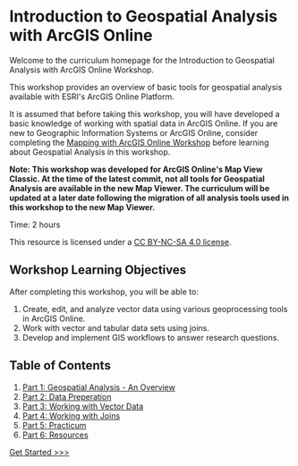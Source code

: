 # Introduction to Geospatial Analysis with ArcGIS Online

Welcome to the curriculum homepage for the Introduction to Geospatial Analysis with ArcGIS Online Workshop.

This workshop provides an overview of basic tools for geospatial analysis available with ESRI's ArcGIS Online Platform.

It is assumed that before taking this workshop, you will have developed a basic knowledge of working with spatial data in ArcGIS Online. If you are new to Geographic Information Systems or ArcGIS Online, consider completing the [Mapping with ArcGIS Online Workshop](https://github.com/jacobmswisher/ArcGIS-Online) before learning about Geospatial Analysis in this workshop.

**Note: This workshop was developed for ArcGIS Online's Map View Classic. At the time of the latest commit, not all tools for Geospatial Analysis are available in the new Map Viewer. The curriculum will be updated at a later date following the migration of all analysis tools used in this workshop to the new Map Viewer.**

Time: 2 hours

This resource is licensed under a [CC BY-NC-SA 4.0 license](https://creativecommons.org/licenses/by-nc-sa/4.0/).

## Workshop Learning Objectives

After completing this workshop, you will be able to:

1. Create, edit, and analyze vector data using various geoprocessing tools in ArcGIS Online.
2. Work with vector and tabular data sets using joins.
3. Develop and implement GIS workflows to answer research questions. 

## Table of Contents

1. [Part 1: Geospatial Analysis - An Overview]()
2. [Part 2: Data Preperation]()
3. [Part 3: Working with Vector Data]()
4. [Part 4: Working with Joins]()
5. [Part 5: Practicum]()
6. [Part 6: Resources]()

[Get Started >>>](Sections/Part1.md)

